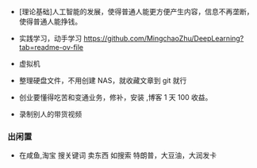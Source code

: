 
- [理论基础]人工智能的发展，使得普通人能更方便产生内容，信息不再垄断，使得普通人能挣钱。

- 实践学习，动手学习 https://github.com/MingchaoZhu/DeepLearning?tab=readme-ov-file
- 虚拟机
- 整理硬盘文件，不用创建 NAS，就收藏文章到 git 就行
- 创业要懂得吃苦和变通业务，修补，安装 ,博客 1 天 100 收益。
- 录制别人的带货视频

### 出闲置

- 在咸鱼,淘宝 搜关键词 卖东西  如搜索 特朗普，大豆油，大润发卡
